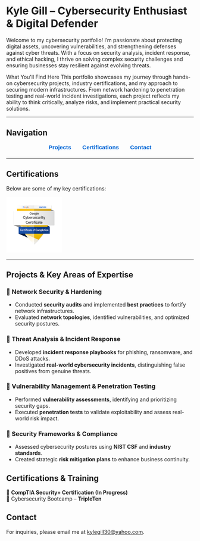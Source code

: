 # Kyle Gill – Cybersecurity Enthusiast & Digital Defender

Welcome to my cybersecurity portfolio! I’m passionate about protecting digital assets, uncovering vulnerabilities, and strengthening defenses against cyber threats. With a focus on security analysis, incident response, and ethical hacking, I thrive on solving complex security challenges and ensuring businesses stay resilient against evolving threats.

What You'll Find Here
This portfolio showcases my journey through hands-on cybersecurity projects, industry certifications, and my approach to securing modern infrastructures. From network hardening to penetration testing and real-world incident investigations, each project reflects my ability to think critically, analyze risks, and implement practical security solutions.

---
## Navigation

<div style="display: flex; justify-content: center; gap: 30px; margin-bottom: 20px; font-family: sans-serif; font-size: 1.1em;">
  <a href="projects.md" style="text-decoration: none; color: #0366d6; font-weight: bold;">Projects</a>
  <a href="certifications.md" style="text-decoration: none; color: #0366d6; font-weight: bold;">Certifications</a>
  <a href="#contact" style="text-decoration: none; color: #0366d6; font-weight: bold;">Contact</a>
</div>

---



<!-- More overview content as needed -->
## Certifications

Below are some of my key certifications:

<a href="https://www.credly.com/badges/63c32f46-7d6f-4b43-8b9c-f709e0698790/public_url">
  <img src="assets/images/googlebadge.png" alt="Google Badge" width="150">
</a>


---
## **Projects & Key Areas of Expertise**  

### 🔹 **Network Security & Hardening**  
- Conducted **security audits** and implemented **best practices** to fortify network infrastructures.  
- Evaluated **network topologies**, identified vulnerabilities, and optimized security postures.  

### 🔹 **Threat Analysis & Incident Response**  
- Developed **incident response playbooks** for phishing, ransomware, and DDoS attacks.  
- Investigated **real-world cybersecurity incidents**, distinguishing false positives from genuine threats.  

### 🔹 **Vulnerability Management & Penetration Testing**  
- Performed **vulnerability assessments**, identifying and prioritizing security gaps.  
- Executed **penetration tests** to validate exploitability and assess real-world risk impact.  

### 🔹 **Security Frameworks & Compliance**  
- Assessed cybersecurity postures using **NIST CSF** and **industry standards**.  
- Created strategic **risk mitigation plans** to enhance business continuity.  

## **Certifications & Training**  
🚀 **CompTIA Security+ Certification (In Progress)**  
📌 Cybersecurity Bootcamp – **TripleTen**  
## Contact

For inquiries, please email me at [kylegill30@yahoo.com](mailto:kylegill30@yahoo.com).
